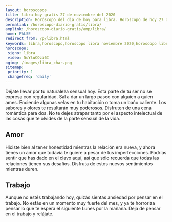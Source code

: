 ```yaml
---
layout: horoscopos
title: libra hoy gratis 27 de noviembre del 2020 
description: Horóscopo del dia de hoy para libra. Horoscopo de hoy 27 de noviembre del 2020. Las predicciones de amor, trabajo, vida personal gratis.
permalink: /horoscopo-diario-gratis/libra/
amplink: /horoscopo-diario-gratis/amp/libra/
home: FALSE
redirect_from: /p/libra.html
keywords: libra,horoscopo,horoscopo libra noviembre 2020,horoscopo libra hoy,tarot libra noviembre 2020,horoscopo libra,tarot libra hoy,horoscopo de hoy,horoscopo diario,tarot del amor,horoscopo de hoy libra,horoscopo diario del tarot, Horoscopo de hoy libra 27 de noviembre del 2020,horóscopo del día,signos zodiacales 2020, el horoscopo de hoy
horoscopo:
 signo: libra
 video: 5uYluCQzi6I
ogimg: /images/libra_char.png
sitemap:
 priority: 1
 changefreq: 'daily'
---
```



Déjate llevar por tu naturaleza sensual hoy. Esta parte de tu ser no se expresa con regularidad. Sal a dar un largo paseo con alguien a quien ames. Enciende algunas velas en tu habitación o toma un baño caliente. Los sabores y olores te resultarán muy poderosos. Disfruten de una cena romántica para dos. No te dejes atrapar tanto por el aspecto intelectual de las cosas que te olvides de la parte sensual de la vida.

## Amor

Hiciste bien al tener honestidad mientras la relación era nueva, y ahora tienes un amor que todavía te quiere a pesar de tus imperfecciones. Podrías sentir que has dado en el clavo aquí, así que sólo recuerda que todas las relaciones tienen sus desafíos. Disfruta de estos nuevos sentimientos mientras duren.

## Trabajo

Aunque no estés trabajando hoy, quizás sientas ansiedad por pensar en el trabajo. No estás en un momento muy fuerte del mes, y ya te horroriza pensar lo que te espera el siguiente Lunes por la mañana. Deja de pensar en el trabajo y relájate.